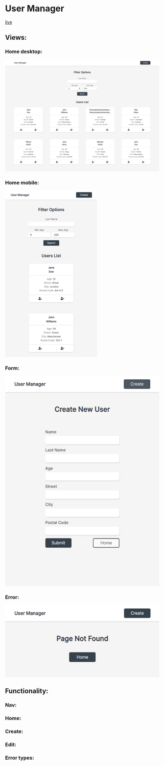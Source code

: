 # User Manager

[live](https://fervent-morse-4074f5.netlify.app/)

## Views:

### Home desktop:


<img src="design/home-desktop.png" width="600" >


### Home mobile:


<img src="design/home-mobile.png" width="300" >


### Form:


<img src="design/form.png" width="600" >


### Error:


<img src="design/error.png" width="600" >


## Functionality:


### Nav:


### Home:


### Create:


### Edit:


### Error types:
